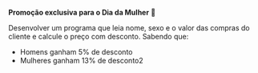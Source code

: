 **Promoção exclusiva para o Dia da Mulher** 👩

Desenvolver um programa que leia nome, sexo e o valor das compras do cliente e calcule o preço com desconto. Sabendo
que:

- Homens ganham 5% de desconto
- Mulheres ganham 13% de desconto2





